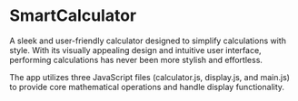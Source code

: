 # SmartCalculator

A sleek and user-friendly calculator designed to simplify calculations with style. With its visually appealing design and intuitive user interface, performing calculations has never been more stylish and effortless. 

The app utilizes three JavaScript files (calculator.js, display.js, and main.js) to provide core mathematical operations and handle display functionality. 
